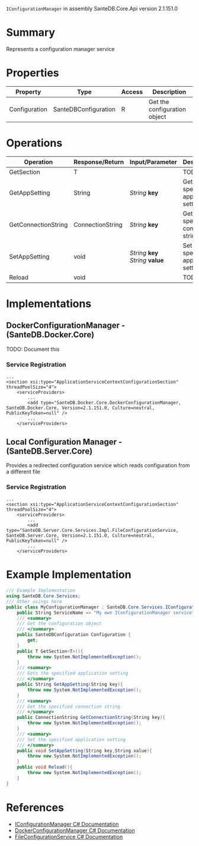 `IConfigurationManager` in assembly SanteDB.Core.Api version 2.1.151.0

# Summary
Represents a configuration manager service

# Properties

|Property|Type|Access|Description|
|-|-|-|-|
|Configuration|SanteDBConfiguration|R|Get the configuration object|

# Operations

|Operation|Response/Return|Input/Parameter|Description|
|-|-|-|-|
|GetSection|T||TODO|
|GetAppSetting|String|*String* **key**|Gets the specified application setting|
|GetConnectionString|ConnectionString|*String* **key**|Get the specified connection string|
|SetAppSetting|void|*String* **key**<br/>*String* **value**|Set the specified application setting|
|Reload|void||TODO|

# Implementations


## DockerConfigurationManager - (SanteDB.Docker.Core)
TODO: Document this

### Service Registration
```markup
...
<section xsi:type="ApplicationServiceContextConfigurationSection" threadPoolSize="4">
	<serviceProviders>
		...
		<add type="SanteDB.Docker.Core.DockerConfigurationManager, SanteDB.Docker.Core, Version=2.1.151.0, Culture=neutral, PublicKeyToken=null" />
		...
	</serviceProviders>
```

## Local Configuration Manager - (SanteDB.Server.Core)
Provides a redirected configuration service which reads configuration from a different file

### Service Registration
```markup
...
<section xsi:type="ApplicationServiceContextConfigurationSection" threadPoolSize="4">
	<serviceProviders>
		...
		<add type="SanteDB.Server.Core.Services.Impl.FileConfigurationService, SanteDB.Server.Core, Version=2.1.151.0, Culture=neutral, PublicKeyToken=null" />
		...
	</serviceProviders>
```
# Example Implementation
```csharp
/// Example Implementation
using SanteDB.Core.Services;
/// Other usings here
public class MyConfigurationManager : SanteDB.Core.Services.IConfigurationManager { 
	public String ServiceName => "My own IConfigurationManager service";
	/// <summary>
	/// Get the configuration object
	/// </summary>
	public SanteDBConfiguration Configuration {
		get;
	}
	public T GetSection<T>(){
		throw new System.NotImplementedException();
	}
	/// <summary>
	/// Gets the specified application setting
	/// </summary>
	public String GetAppSetting(String key){
		throw new System.NotImplementedException();
	}
	/// <summary>
	/// Get the specified connection string
	/// </summary>
	public ConnectionString GetConnectionString(String key){
		throw new System.NotImplementedException();
	}
	/// <summary>
	/// Set the specified application setting
	/// </summary>
	public void SetAppSetting(String key,String value){
		throw new System.NotImplementedException();
	}
	public void Reload(){
		throw new System.NotImplementedException();
	}
}
```

# References

* [IConfigurationManager C# Documentation](http://santesuite.org/assets/doc/net/html/T_SanteDB_Core_Services_IConfigurationManager.htm)
* [DockerConfigurationManager C# Documentation](http://santesuite.org/assets/doc/net/html/T_SanteDB_Docker_Core_DockerConfigurationManager.htm)
* [FileConfigurationService C# Documentation](http://santesuite.org/assets/doc/net/html/T_SanteDB_Server_Core_Services_Impl_FileConfigurationService.htm)

